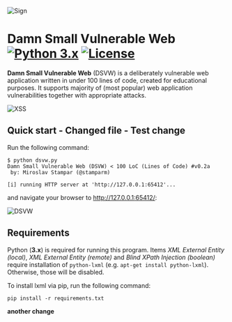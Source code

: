 ![Sign](https://i.imgur.com/bovh598.png)


Damn Small Vulnerable Web [![Python 3.x](https://img.shields.io/badge/python-3.x-yellow.svg)](https://www.python.org/) [![License](https://img.shields.io/badge/license-Unlicense-red.svg)](https://github.com/stamparm/DSVW/blob/master/LICENSE)
=========

**Damn Small Vulnerable Web** (DSVW) is a deliberately vulnerable web application written in under 100 lines of code, created for educational purposes. It supports majority of (most popular) web application vulnerabilities together with appropriate attacks.

![XSS](http://i.imgur.com/BoSOgJs.png)

Quick start - Changed file - Test change
----

Run the following command:
```
$ python dsvw.py 
Damn Small Vulnerable Web (DSVW) < 100 LoC (Lines of Code) #v0.2a
 by: Miroslav Stampar (@stamparm)

[i] running HTTP server at 'http://127.0.0.1:65412'...
```

and navigate your browser to http://127.0.0.1:65412/:

![DSVW](http://i.imgur.com/9nG4mwu.png)

Requirements
----

Python (**3.x**) is required for running this program. Items *XML External Entity (local)*, *XML External Entity (remote)* and *Blind XPath Injection (boolean)* require installation of `python-lxml` (e.g. `apt-get install python-lxml`). Otherwise, those will be disabled.

To install lxml via pip, run the following command:

```
pip install -r requirements.txt
```
**another change**
